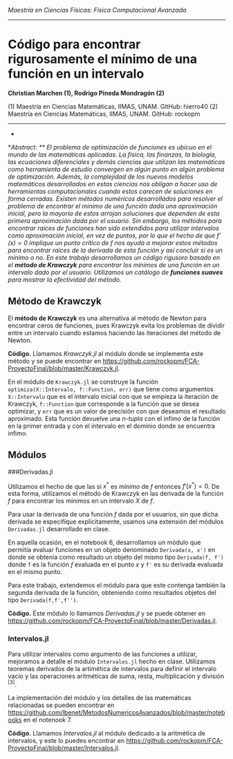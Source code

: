 *Maestría en Ciencias Físicas: Física Computacional Avanzada*

---

# Código para encontrar rigurosamente el mínimo de una función en un intervalo

**Christian Marchen (1), Rodrigo Pineda Mondragón (2)**

(1) Maestría en Ciencias Matemáticas, IIMAS, UNAM. GitHub: hierro40
(2) Maestría en Ciencias Matemáticas, IIMAS, UNAM. GitHub: rockopm

---

*
**Abstract: ** El problema de optimización de funciones es ubicuo en el mundo de las matemáticas aplicadas. La física, las finanzas, la biología, las ecuaciones diferenciales y demás ciencias que utilizan las matemáticas como herramienta de estudio convergen en algún punto en algún problema de optimización. Además, la complejidad de los nuevos modelos matemáticos desarrollados en estas ciencias nos obligan a hacer uso de herramientas computacionales cuando estos carecen de soluciones en forma cerradas. Existen métodos numéricos desarrollados para resolver el problema de encontrar el mínimo de una función dada una aproximación inicial, pero la mayoría de estos arrojan soluciones que dependen de esta primera aproximación dada por el usuario. Sin embargo, los métodos para encontrar raíces de funciones han sido extendidos para utilizar intervalos como aproximación inicial, en vez de puntos, por lo que el hecho de que $f'(x) = 0$ implique un punto crítico de $f$ nos ayuda a mejorar estos métodos para encontrar raíces de la derivada de esta función y así concluir si es un mínimo o no. En este trabajo desarrollamos un código rigusoro basado en el **método de Krawczyk** para encontrar los mínimos de una función en un intervalo dado por el usuario. Utilizamos un catálogo de **funciones suaves** para mostrar la efectividad del método.*

## Método de Krawczyk

El **método de Krawczyk** es una alternativa al método de Newton para encontrar ceros de funciones, pues Krawczyk evita los problemas de dividir entre un intervalo cuando estamos haciendo las iteraciones del método de Newton. 

**Código.** Llamamos *Krawczyk.jl* al módulo donde se implementa este método y se puede encontrar en https://github.com/rockopm/FCA-ProyectoFinal/blob/master/Krawczyk.jl.

En el módulo de `Krawczyk.jl` se construye la función `optimiza(X::Intervalo, f::Function, err)` que tiene como argumentos `X::Intervalo` que es el intervalo inicial con que se empieza la iteración de Krawczyk, `f::Function` que corresponde a la función que se desea optimizar, y `err` que es un valor de precisión con que deseamos el resultado aproximado. Esta función devuelve una *n-tupla* con el infimo de la función en la primer entrada y con el intervalo en el dominio donde se encuentra infimo.

## Módulos

###Derivadas.jl

Utilizamos el hecho de que las si $x^*$ es mínimo de $f$ entonces $f'(x^*) = 0$. De esta forma, utilizamos el método de Krawczyk en las derivada de la función $f$ para encontrar los mínimos en un intervalo $X$ de $f$.

Para usar la derivada de una función $f$ dada por el usuarios, sin que dicha derivada se especifíque explícitamente, usamos una extensión del módulos `Derivadas.jl` desarrollado en clase.

En aquella ocasión, en el notebook 6, desarrollamos un módulo que permitía evaluar funciones en un objeto denominado `Derivada(x, x')` en donde se obtenía como resultado un objeto del mismo tipo `Derivada(f, f')` donde `f` es la función $f$ evaluada en el punto $x$ y `f'` es su derivada evaluada en el mismo punto.

Para este trabajo, extendemos el módulo para que este contenga también la segunda derivada de la función, obteniendo como resultados objetos del tipo `Derivada(f,f',f'')`.

**Código.** Éste módulo lo llamamos *Derivadas.jl* y se puede obtener en https://github.com/rockopm/FCA-ProyectoFinal/blob/master/Derivadas.jl.


### Intervalos.jl

Para utilizar intervalos como argumento de las funciones a utilizar, mejoramos a detalle el módulo `Intervalos.jl` hecho en clase. Utilizamos teoremas derivados de la artimética de intervalos para definir el intervalo vacío y las operaciones aritméticas de suma, resta, multiplicación y división $^{[3]}$.

La implementación del módulo y los detalles de las matemáticas relacionadas se pueden encontrar en https://github.com/lbenet/MetodosNumericosAvanzados/blob/master/notebooks en el notenook 7.

**Código.** Llamamos *Intervalos.jl* al módulo dedicado a la aritmética de intervalos, y este lo puedes encontrar en https://github.com/rockopm/FCA-ProyectoFinal/blob/master/Intervalos.jl.
